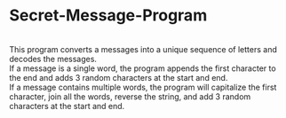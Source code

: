 # Secret-Message-Program
<br>
This program converts a messages into a unique sequence of letters and decodes the messages.
<br>
If a message is a single word, the program appends the first character to the end and adds 3 random characters at the start and end.
<br>
If a message contains multiple words, the program will capitalize the first character, join all the words, reverse the string, and add 3 random characters at the start and end.
